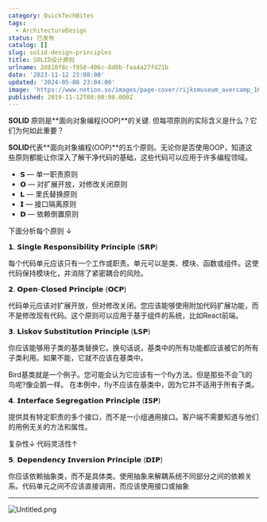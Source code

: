 ```yaml
---
category: QuickTechBites
tags:
  - ArchitectureDesign
status: 已发布
catalog: []
slug: solid-design-principles
title: SOLID设计原则
urlname: 2d810f8c-f950-406c-8d0b-faa4a27fd21b
date: '2023-11-12 23:08:00'
updated: '2024-05-08 23:04:00'
image: 'https://www.notion.so/images/page-cover/rijksmuseum_avercamp_1620.jpg'
published: 2019-11-12T08:00:00.000Z
---
```


**SOLID** 原则是**面向对象编程(OOP)**的关键. 但每项原则的实际含义是什么？它们为何如此重要？


**SOLID**代表**面向对象编程(OOP)**的五个原则。无论你是否使用OOP，知道这些原则都能让你深入了解干净代码的基础，这些代码可以应用于许多编程领域。

- 𝗦 — 单一职责原则
- 𝗢 — 对扩展开放，对修改关闭原则
- 𝗟 — 里氏替换原则
- 𝗜 — 接口隔离原则
- 𝗗 — 依赖倒置原则

下面分析每个原则 ↓


𝟭. 𝗦𝗶𝗻𝗴𝗹𝗲 𝗥𝗲𝘀𝗽𝗼𝗻𝘀𝗶𝗯𝗶𝗹𝗶𝘁𝘆 𝗣𝗿𝗶𝗻𝗰𝗶𝗽𝗹𝗲 (𝗦𝗥𝗣)


每个代码单元应该只有一个工作或职责。单元可以是类、模块、函数或组件。这使代码保持模块化，并消除了紧密耦合的风险。


𝟮. 𝗢𝗽𝗲𝗻-𝗖𝗹𝗼𝘀𝗲𝗱 𝗣𝗿𝗶𝗻𝗰𝗶𝗽𝗹𝗲 (𝗢𝗖𝗣)


代码单元应该对扩展开放，但对修改关闭。您应该能够使用附加代码扩展功能，而不是修改现有代码。这个原则可以应用于基于组件的系统，比如React前端。


𝟯. 𝗟𝗶𝘀𝗸𝗼𝘃 𝗦𝘂𝗯𝘀𝘁𝗶𝘁𝘂𝘁𝗶𝗼𝗻 𝗣𝗿𝗶𝗻𝗰𝗶𝗽𝗹𝗲 (𝗟𝗦𝗣)


你应该能够用子类的基类替换它。换句话说，基类中的所有功能都应该被它的所有子类利用。如果不能，它就不应该在基类中。


Bird基类就是一个例子。您可能会认为它应该有一个fly方法。但是那些不会飞的鸟呢?像企鹅一样。
在本例中，fly不应该在基类中，因为它并不适用于所有子类。


𝟰. 𝗜𝗻𝘁𝗲𝗿𝗳𝗮𝗰𝗲 𝗦𝗲𝗴𝗿𝗲𝗴𝗮𝘁𝗶𝗼𝗻 𝗣𝗿𝗶𝗻𝗰𝗶𝗽𝗹𝗲 (𝗜𝗦𝗣)


提供具有特定职责的多个接口，而不是一小组通用接口。客户端不需要知道与他们的用例无关的方法和属性。


复杂性↓
代码灵活性↑


𝟱. 𝗗𝗲𝗽𝗲𝗻𝗱𝗲𝗻𝗰𝘆 𝗜𝗻𝘃𝗲𝗿𝘀𝗶𝗼𝗻 𝗣𝗿𝗶𝗻𝗰𝗶𝗽𝗹𝗲 (𝗗𝗜𝗣)


你应该依赖抽象类，而不是具体类。使用抽象来解耦系统不同部分之间的依赖关系。代码单元之间不应该直接调用，而应该使用接口或抽象


---


![Untitled.png](https://prod-files-secure.s3.us-west-2.amazonaws.com/5d24fe63-e567-4804-86f9-9fdc62e13082/6fc4afd3-478b-4aaf-9884-0a3f8e406a71/Untitled.png?X-Amz-Algorithm=AWS4-HMAC-SHA256&X-Amz-Content-Sha256=UNSIGNED-PAYLOAD&X-Amz-Credential=ASIAZI2LB466YA64JJWL%2F20250412%2Fus-west-2%2Fs3%2Faws4_request&X-Amz-Date=20250412T213339Z&X-Amz-Expires=3600&X-Amz-Security-Token=IQoJb3JpZ2luX2VjEGUaCXVzLXdlc3QtMiJGMEQCIDMrUzOHWjQj9LtORamnZpQ87GozGe3tVhwVsCtUqckfAiAV3nYY09hoEYQcdMoS9U4eLI8doHFFx8vXpadmksLGNCqIBAje%2F%2F%2F%2F%2F%2F%2F%2F%2F%2F8BEAAaDDYzNzQyMzE4MzgwNSIMA%2FLXor%2F2%2Bmu8kgE6KtwD9tEQdfAGtkXH7qAg3iSv0ZThOB%2Fzay6Ylc8aTazEr2g1Zw%2F4IKRHsluYshsUGWo1PHtE8xYsY5duVe7c9OlCbxyc4GDDPYJWfxzmJ6aCYyIYMH5Y37U1fe57yBDY09ROF%2F1KmUkCUncsbprjBgY3NvjoqyzW7%2B60x1BAKi0wVk1xNWbUa19vW5R0PVvFreE9O1xDTxERlqwpGIa23zsX8pm5rGDCWeb5pKSImr9qt4u%2FKjBNon84YmSfQKKD3OcbdmbgeXyBpYco4fHRZTG5qRvXP811odCIweI0iX2Dm5%2F1ImSip6yBhaO4rORsi7TXBR1BMug2dkrXGEOiXLI0UkMJtqjPEaCUgBIKVchvKdnPPYWkttOCq3nobMvJowMoii%2FHev7Ti3fz0Wt4Z3rV02VnIFlM%2FJ32EJsxwOPupX6RkCAqif42PkdyhwWLH8dL7mam7C4p8wYKoS%2BVs7nwhYPeIKwxIayIh2YznQ6JSKqq6ocCPrzI%2FNdxILQnhI2X1JVw17piGE%2FLz4qJfAok0HodzTlruiSzNU4GzE6xtIrkD5ncpaXVkkfC2ODZS300z723Jn3nJau37WVDo2lPB5IHICLF2Qu0cnFdJoCmjTrqr23qxhSrjVBcDGww1a7rvwY6pgEd9nHBk13RH6uaObxCaJ07hryMbBmX%2BqJR1uk02mqIorh8eXoUIWgbtoOu2vgpbdEsmruYaBkyiGiDhlz2WXYjePVBr6ds9IjVNudoiM6s%2F9zJ03GSFQm3DowHfK5zd2bWxzmRyQCFrsoP3rsLsxuTWJ06wElUbdle%2FF22CxatJD9AVWPEBnsyIptI4gqaJjWvfMhaMCN0Wv9yCSrGbySHlJ4dM1cg&X-Amz-Signature=1f24a0ec8d3743ddcc7ee81619cd45817b90567203e0f301e92618e4e586d061&X-Amz-SignedHeaders=host&x-id=GetObject)

